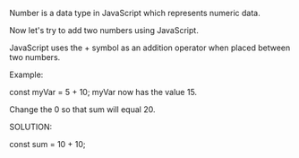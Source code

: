 Number is a data type in JavaScript which represents numeric data.

Now let's try to add two numbers using JavaScript.

JavaScript uses the + symbol as an addition operator when placed between two numbers.

Example:

const myVar = 5 + 10;
myVar now has the value 15.

Change the 0 so that sum will equal 20.


SOLUTION:

const sum = 10 + 10;